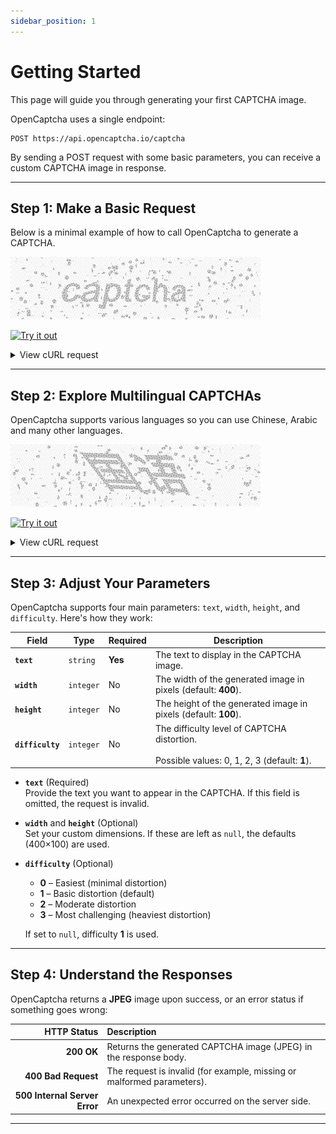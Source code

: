 ```yaml
---
sidebar_position: 1
---
```


# Getting Started

This page will guide you through generating your first CAPTCHA image.

OpenCaptcha uses a single endpoint:

```
POST https://api.opencaptcha.io/captcha
```

By sending a POST request with some basic parameters, you can receive a custom CAPTCHA image in response.

---

## Step 1: Make a Basic Request

Below is a minimal example of how to call OpenCaptcha to generate a CAPTCHA.

![Randomly distorted CAPTCHA](../static/img/captcha_examples.gif)

[![Try it out](https://img.shields.io/badge/-Try%20it%20out-brightgreen?style=for-the-badge)](https://hoppscotch.io/?method=POST&url=https%3A%2F%2Fapi.opencaptcha.io%2Fcaptcha&bodyMode=raw&contentType=application%2Fjson&rawParams=%7B%22text%22%3A%22captcha%22%7D)

<details>
<summary>View cURL request</summary>

```bash
curl -X 'POST' \
  'https://api.opencaptcha.io/captcha' \
  -H 'Content-Type: application/json' \
  -d '{
    "text": "captcha"
  }'
```
</details>

---

## Step 2: Explore Multilingual CAPTCHAs

OpenCaptcha supports various languages so you can use Chinese, Arabic and many other languages.

![Multilingual CAPTCHA examples](../static/img/captcha_example_multilingual.gif)

[![Try it out](https://img.shields.io/badge/-Try%20it%20out-brightgreen?style=for-the-badge)](https://hoppscotch.io/?method=POST&url=https%3A%2F%2Fapi.opencaptcha.io%2Fcaptcha&bodyMode=raw&contentType=application%2Fjson&rawParams=%7B%22text%22%3A%22%E6%99%AE%E9%80%9A%22%7D)

<details>
<summary>View cURL request</summary>

```bash
curl -X 'POST' \
  'https://api.opencaptcha.io/captcha' \
  -H 'Content-Type: application/json' \
  -d '{
    "text": "普通"
  }'
```
</details>

---

## Step 3: Adjust Your Parameters

OpenCaptcha supports four main parameters: `text`, `width`, `height`, and `difficulty`. Here's how they work:

| Field            | Type      | Required | Description                                                                                 |
|------------------|-----------|----------|---------------------------------------------------------------------------------------------|
| **`text`**       | `string`  | **Yes**  | The text to display in the CAPTCHA image.                                                   |
| **`width`**      | `integer` | No       | The width of the generated image in pixels (default: **400**).                              |
| **`height`**     | `integer` | No       | The height of the generated image in pixels (default: **100**).                             |
| **`difficulty`** | `integer` | No       | The difficulty level of CAPTCHA distortion.<br/><br/>Possible values: 0, 1, 2, 3 (default: **1**). |

- **`text`** (Required)  
  Provide the text you want to appear in the CAPTCHA. If this field is omitted, the request is invalid.

- **`width`** and **`height`** (Optional)  
  Set your custom dimensions. If these are left as `null`, the defaults (400×100) are used.

- **`difficulty`** (Optional)
  - **0** – Easiest (minimal distortion)
  - **1** – Basic distortion (default)
  - **2** – Moderate distortion
  - **3** – Most challenging (heaviest distortion)

  If set to `null`, difficulty **1** is used.

---

## Step 4: Understand the Responses

OpenCaptcha returns a **JPEG** image upon success, or an error status if something goes wrong:

| HTTP Status                   | Description                                                                                    |
|------------------------------:|:-----------------------------------------------------------------------------------------------|
| **200 OK**                   | Returns the generated CAPTCHA image (JPEG) in the response body.                               |
| **400 Bad Request**          | The request is invalid (for example, missing or malformed parameters).                         |
| **500 Internal Server Error** | An unexpected error occurred on the server side.                                               |

---
